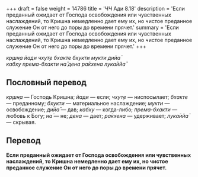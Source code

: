 +++
draft = false
weight = 14786
title = 'ЧЧ Ади 8.18'
description = 'Если преданный ожидает от Господа освобождения или чувственных наслаждений, то Кришна немедленно дает ему их, но чистое преданное служение Он от него до поры до времени прячет.'
summary = 'Если преданный ожидает от Господа освобождения или чувственных наслаждений, то Кришна немедленно дает ему их, но чистое преданное служение Он от него до поры до времени прячет.'
+++

_кр̣шн̣а йади чхут̣е бхакте бхукти мукти дийа̄  
кабху према-бхакти на̄ дена ра̄кхена лука̄ийа̄_

## Пословный перевод

_кр̣шн̣а_ — Господь Кришна; _йади_ — если; _чхут̣е_ — ниспосылает; _бхакте_ — преданному; _бхукти_ — материальное наслаждение; _мукти_ — освобождение; _дийа̄_ — дав; _кабху_ — когда-либо; _према_\-_бхакти_ — любовь к Богу; _на̄_ — не; _дена_ — дает; _ра̄кхена_ — удерживает; _лука̄ийа̄_ — скрывая.

## Перевод

**Если преданный ожидает от Господа освобождения или чувственных наслаждений, то Кришна немедленно дает ему их, но чистое преданное служение Он от него до поры до времени прячет.**
